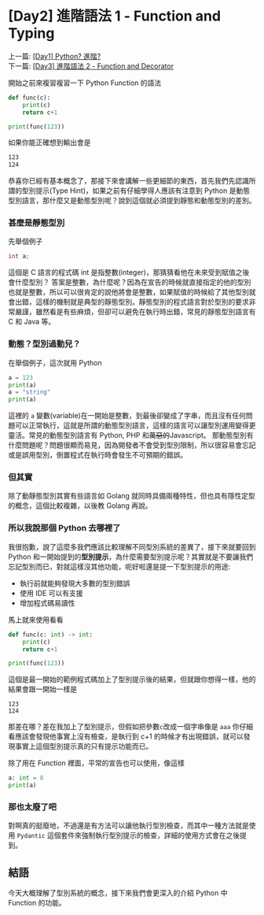 # \[Day2\] 進階語法 1 - Function and Typing

上一篇: [ \[Day1\] Python? 進階? ](https://github.com/banahaker/python_advanced_tutorial/blob/main/articles/Day1.md)  
下一篇: [ \[Day3\] 進階語法 2 - Function and Decorator ](https://github.com/banahaker/python_advanced_tutorial/blob/main/articles/Day3.md)

開始之前來複習複習一下 Python Function 的語法

```py
def func(c):
    print(c)
    return c+1

print(func(123))
```

如果你能正確想到輸出會是

```bash
123
124
```

恭喜你已經有基本概念了，那接下來會講解一些更細節的東西，首先我們先認識所謂的型別提示(Type Hint)，如果之前有仔細學得人應該有注意到 Python 是動態型別語言，那什麼又是動態型別呢？說到這個就必須提到靜態和動態型別的差別。

### 甚麼是靜態型別

先舉個例子

```c
int a;
```

這個是 C 語言的程式碼 int 是指整數(integer)，那猜猜看他在未來受到賦值之後會什麼型別？
答案是整數，為什麼呢？因為在宣告的時候就直接指定的他的型別也就是整數，所以可以很肯定的說他將會是整數，如果賦值的時候給了其他型別就會出錯，這樣的機制就是典型的靜態型別。靜態型別的程式語言對於型別的要求非常嚴謹，雖然看是有些麻煩，但卻可以避免在執行時出錯，常見的靜態型別語言有 C 和 Java 等。

### 動態？型別過動兒？

在舉個例子，這次就用 Python

```py
a = 123
print(a)
a = "string"
print(a)
```

這裡的 `a` 變數(variable)在一開始是整數，到最後卻變成了字串，而且沒有任何問題可以正常執行，這就是所謂的動態型別語言，這樣的語言可以讓型別運用變得更靈活。常見的動態型別語言有 Python, PHP 和~~萬惡的~~Javascript。
那動態型別有什麼問題呢？問題很顯而易見，因為開發者不會受到型別限制，所以很容易會忘記或是誤用型別，倒置程式在執行時會發生不可預期的錯誤。

### 但其實

除了動靜態型別其實有些語言如 Golang 就同時具備兩種特性，但也具有隱性定型的概念，這個比較複雜，以後教 Golang 再說。

### 所以我說那個 Python 去哪裡了

我很抱歉，說了這麼多我們應該比較理解不同型別系統的差異了，接下來就要回到 Python 和一開始提到的**型別提示**，為什麼需要型別提示呢？其實就是不要讓我們忘記型別而已，對就這樣沒其他功能，呃好啦還是提一下型別提示的用途:

- 執行前就能夠發現大多數的型別錯誤
- 使用 IDE 可以有支援
- 增加程式碼易讀性

馬上就來使用看看

```py
def func(c: int) -> int:
    print(c)
    return c+1

print(func(123))
```

這個是最一開始的範例程式碼加上了型別提示後的結果，但就跟你想得一樣，他的結果會跟一開始一樣是

```
123
124
```

那差在哪？差在我加上了型別提示，但假如把參數`c`改成一個字串像是 `aaa` 你仔細看應該會發現他事實上沒有檢查，是執行到 c+1 的時候才有出現錯誤，就可以發現事實上這個型別提示真的只有提示功能而已。

除了用在 Function 裡面，平常的宣告也可以使用，像這樣

```py
a: int = 8
print(a)
```

### 那也太廢了吧

對啊真的挺廢地，不過還是有方法可以讓他執行型別檢查，而其中一種方法就是使用 `Pydantic` 這個套件來強制執行型別提示的檢查，詳細的使用方式會在之後提到。

## 結語

今天大概理解了型別系統的概念，接下來我們會更深入的介紹 Python 中 Function 的功能。
